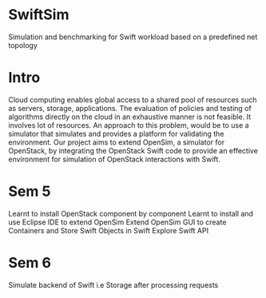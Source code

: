# SwiftSim
Simulation and benchmarking for Swift workload based on a predefined net topology

# Intro
Cloud computing enables global access to a shared pool of resources such
as servers, storage, applications. The evaluation of policies and testing of
algorithms directly on the cloud in an exhaustive manner is not feasible. It
involves lot of resources. An approach to this problem, would be to use a
simulator that simulates and provides a platform for validating the
environment. Our project aims to extend OpenSim, a simulator for OpenStack,
by integrating the OpenStack Swift code to provide an effective environment
for simulation of OpenStack interactions with Swift.

# Sem 5
Learnt to install OpenStack component by component
Learnt to install and use Eclipse IDE to extend OpenSim
Extend OpenSim GUI to create Containers and Store Swift Objects in Swift
Explore Swift API

# Sem 6
Simulate backend of Swift i.e Storage after processing requests
